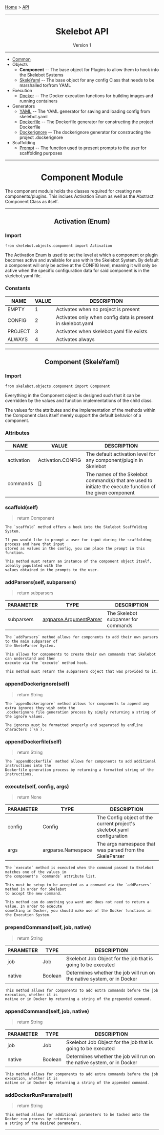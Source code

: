 [Home](../index.md) > [API](../api.md)

---

<h1 align='center'>Skelebot API</h1>
<div align='center'>Version 1</div>

---

- [Common](common.md)
- Objects
  - **Component** -- The base object for Plugins to allow them to hook into the Skelebot Systems
  - [SkeleYaml](skeleyaml.md) -- The base object for any config Class that needs to be marshalled to/from YAML
- Execution
  - [Docker](docker.md) -- The Docker execution functions for building images and running containers
- Generators
  - [YAML](yaml.md) -- The YAML generator for saving and loading config from skelebot.yaml
  - [Dockerfile](dockerfile.md) -- The Dockerfile generator for constructing the project Dockerfile
  - [Dockerignore](dockerignore.md) -- The dockerignore generator for constructing the project .dockerignore
- Scaffolding
  - [Prompt](prompt.md) -- The function used to present prompts to the user for scaffolding purposes

---

<h1 align='center'>Component Module</h1>

The component module holds the classes required for creating new components/plugins. This inclues
Activation Enum as well as the Abstract Component Class as itself.

---

<h2 align='center'>Activation (Enum)</h2>

<h3 align='left'>Import</h3>

```
from skelebot.objects.component import Activation
```

The Activation Enum is used to set the level at which a component or plugin becomes active and
available for use within the Skelebot System. By default a component will only be active at the
CONFIG level, meaning it will only be active when the specific configuration data for said
component is in the skelebot.yaml file.

<h3 align='left'>Constants</h3>

|  NAME   | VALUE |                        DESCRIPTION                          |
|---------|-------|-------------------------------------------------------------|
|   EMPTY |   1   | Activates when no project is present                        |
|  CONFIG |   2   | Activates only when config data is present in skelebot.yaml |
| PROJECT |   3   | Activates when skelebot.yaml file exists                    |
|  ALWAYS |   4   | Activates always                                            |

---

<h2 align='center'>Component (SkeleYaml)</h2>

<h3 align='left'>Import</h3>

```
from skelebot.objects.component import Component
```

Everything in the Component object is designed such that it can be overridden by the values and
function implementations of the child class.

The values for the attributes and the implementation of the methods within the Component class
itself merely support the default behavior of a component.

<h3 align='left'>Attributes</h3>

| NAME       | VALUE             | DESCRIPTION                                                                                               |
|------------|-------------------|-----------------------------------------------------------------------------------------------------------|
| activation | Activation.CONFIG | The default activation level for any component/plugin in Skelebot                                         |
| commands   | []                | The names of the Skelebot command(s) that are used to initiate the execute function of the given component|

<h3 align='left'>scaffold(self)</h3>

> return Component

```
The `scaffold` method offers a hook into the Skelebot Scaffolding System.

If you would like to prompt a user for input during the scaffolding process and have that input
stored as values in the config, you can place the prompt in this function.

This method must return an instance of the component object itself, ideally populated with the
values obtained in the prompts to the user.
```

<h3 align='left'>addParsers(self, subparsers)</h3>

> return subparsers

| PARAMETER  | TYPE | DESCRIPTION                                                                                               |
|------------|----------------------------------------------------------------------------|-------------------------------------|
| subparsers | [argparse.ArgumentParser](https://docs.python.org/3/library/argparse.html) | The Skelebot subparser for commands |

```
The `addParsers` method allows for components to add their own parsers to the main subparser of
the SkeleParser System.

This allows for components to create their own commands that Skelebot can understand and then
execute via the `execute` method hook.

This method must return the subparsers object that was provided to it.
```

<h3 align='left'>appendDockerignore(self)</h3>

> return String

```
The `appenDockerignore` method allows for components to append any extra ignores they wish onto the
.dockerignore file generation process by simply returning a string of the ignore values.

The ignores must be formatted properly and separated by endline characters (`\n`).
```

<h3 align='left'>appendDockerfile(self)</h3>

> return String

```
The `appendDockerfile` method allows for components to add additional instructions into the
Dockerfile generation process by returning a formatted string of the instructions.
```

<h3 align='left'>execute(self, config, args)</h3>

> return None

| PARAMETER  | TYPE               | DESCRIPTION                                                            |
|------------|--------------------|------------------------------------------------------------------------|
| config     | Config             | The Config object of the current project's skelebot.yaml configuration |
| args       | argparse.Namespace | The args namespace that was parsed from the SkeleParser                |

```
The `execute` method is executed when the command passed to Skelebot matches one of the values in
the component's `commands` attribute list.

This must be setup to be accepted as a command via the `addParsers` method in order for Skelebot
to accept the new command.

This method can do anything you want and does not need to return a value. In order to execute
something in Docker, you should make use of the Docker functions in the Execution System.
```

<h3 align='left'>prependCommand(self, job, native)</h3>

> return String

| PARAMETER | TYPE    | DESCRIPTION                                                            |
|-----------|---------|------------------------------------------------------------------------|
| job       | Job     | Skelebot Job Object for the job that is going to be executed           |
| native    | Boolean | Determines whether the job will run on the native system, or in Docker |

```
This method allows for components to add extra commands before the job execution, whether it is
native or in Docker by returning a string of the prepended command.
```

<h3 align='left'>appendCommand(self, job, native)</h3>

> return String

| PARAMETER | TYPE    | DESCRIPTION                                                            |
|-----------|---------|------------------------------------------------------------------------|
| job       | Job     | Skelebot Job Object for the job that is going to be executed           |
| native    | Boolean | Determines whether the job will run on the native system, or in Docker |

```
This method allows for components to add extra commands before the job execution, whether it is
native or in Docker by returning a string of the appended command.
```

<h3 align='left'>addDockerRunParams(self)</h3>

> return String

```
This method allows for additional parameters to be tacked onto the Docker run process by returning
a string of the desired parameters.
```

---

